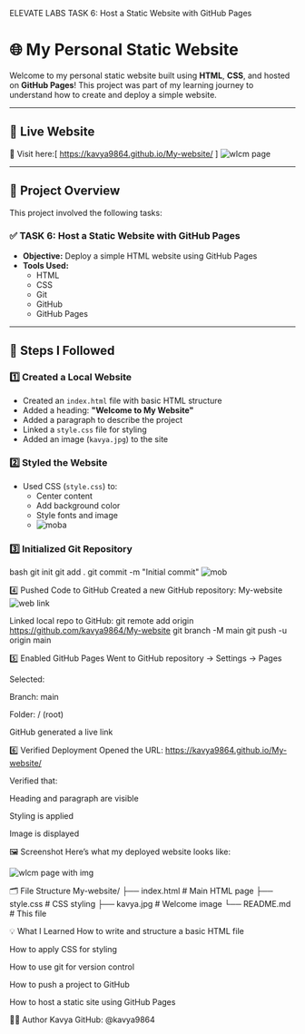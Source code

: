 ELEVATE LABS TASK 6: Host a Static Website with GitHub Pages
# 🌐 My Personal Static Website

Welcome to my personal static website built using **HTML**, **CSS**, and hosted on **GitHub Pages**! This project was part of my learning journey to understand how to create and deploy a simple website.

---

## 📸 Live Website

🔗 Visit here:[ https://kavya9864.github.io/My-website/ ]
![wlcm page](https://github.com/user-attachments/assets/2e425c55-fa9e-4c23-8325-98ab856dcb25)


---

## 📌 Project Overview

This project involved the following tasks:

### ✅ TASK 6: Host a Static Website with GitHub Pages

- **Objective:** Deploy a simple HTML website using GitHub Pages
- **Tools Used:**
  - HTML
  - CSS
  - Git
  - GitHub
  - GitHub Pages

---

## 📂 Steps I Followed

### 1️⃣ Created a Local Website

- Created an `index.html` file with basic HTML structure
- Added a heading: **"Welcome to My Website"**
- Added a paragraph to describe the project
- Linked a `style.css` file for styling
- Added an image (`kavya.jpg`) to the site

### 2️⃣ Styled the Website

- Used CSS (`style.css`) to:
  - Center content
  - Add background color
  - Style fonts and image
  - ![moba](https://github.com/user-attachments/assets/e67eb4bd-9063-4632-a3dd-81aa73615ee8)


### 3️⃣ Initialized Git Repository

bash
git init
git add .
git commit -m "Initial commit"
![mob](https://github.com/user-attachments/assets/6da65b88-5863-4752-b76a-39d1feb43304)


4️⃣ Pushed Code to GitHub
Created a new GitHub repository: My-website
![web link](https://github.com/user-attachments/assets/1893f672-659b-4096-b587-2f4459c26190)


Linked local repo to GitHub:
git remote add origin https://github.com/kavya9864/My-website
git branch -M main
git push -u origin main

5️⃣ Enabled GitHub Pages
Went to GitHub repository → Settings → Pages

Selected:

Branch: main

Folder: / (root)

GitHub generated a live link

6️⃣ Verified Deployment
Opened the URL: https://kavya9864.github.io/My-website/

Verified that:

Heading and paragraph are visible

Styling is applied

Image is displayed

🖼️ Screenshot
Here’s what my deployed website looks like:

![wlcm page with img](https://github.com/user-attachments/assets/3d5537fc-0234-445c-a57c-33251494333e)


🗂️ File Structure
My-website/
├── index.html       # Main HTML page
├── style.css        # CSS styling
├── kavya.jpg        # Welcome image
└── README.md        # This file

💡 What I Learned
How to write and structure a basic HTML file

How to apply CSS for styling

How to use git for version control

How to push a project to GitHub

How to host a static site using GitHub Pages

🙋‍♀️ Author
Kavya
GitHub: @kavya9864

